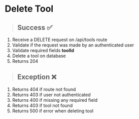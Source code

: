 # Delete Tool

> ## Success ✅

1. Receive a DELETE request on /api/tools route
2. Validate if the request was made by an authenticated user
3. Validate required fields **toolId**
4. Delete a tool on database
5. Returns 204

> ## Exception ❌

1. Returns 404 if route not found
2. Returns 403 if user not authenticated
3. Returns 400 if missing any required field
4. Returns 403 if tool not found
5. Returns 500 if error when deleting tool